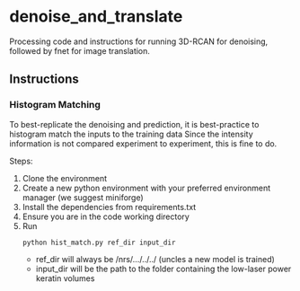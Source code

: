 # denoise_and_translate
Processing code and instructions for running 3D-RCAN for denoising, followed by fnet for image translation.

## Instructions
### Histogram Matching
To best-replicate the denoising and prediction, it is best-practice to histogram match the inputs to the training data
Since the intensity information is not compared experiment to experiment, this is fine to do.

Steps: 
1. Clone the environment 
2. Create a new python environment with your preferred environment manager (we suggest miniforge)
3. Install the dependencies from requirements.txt
4. Ensure you are in the code working directory
5. Run 
    ```
    python hist_match.py ref_dir input_dir
    ```
    * ref_dir will always be /nrs/…/../../ (uncles a new model is trained)
    * input_dir will be the path to the folder containing the low-laser power keratin volumes
